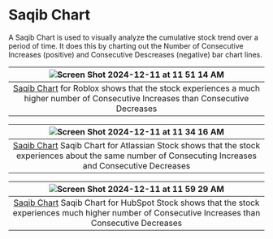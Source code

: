 # Saqib Chart
A Saqib Chart is used to visually analyze the cumulative stock trend over a period of time. It does this by charting out the Number of Consecutive Increases (positive) and Consecutive Descreases (negative) bar chart lines.

|![Screen Shot 2024-12-11 at 11 51 14 AM](https://github.com/user-attachments/assets/77c580c6-703a-431f-8298-0ad750d78a79)|
|:--:|
|[Saqib Chart](saqib-chart.md) for Roblox shows that the stock experiences a much higher number of Consecutive Increases than Consecutive Decreases|


|![Screen Shot 2024-12-11 at 11 34 16 AM](https://github.com/user-attachments/assets/e68253c0-4400-491f-8ac2-c20ede8ec028)|
|:--:|
|[Saqib Chart](saqib-chart.md) Saqib Chart for Atlassian Stock shows that the stock experiences about the same number of Consecuting Increases and Consecutive Decreases|

|![Screen Shot 2024-12-11 at 11 59 29 AM](https://github.com/user-attachments/assets/2d7b3296-6fdd-4755-b9ab-994ae4bcbfdd)|
|:--:|
|[Saqib Chart](saqib-chart.md) Saqib Chart for HubSpot Stock shows that the stock experiences much higher number of Consecutive Increases than Consecutive Decreases|

